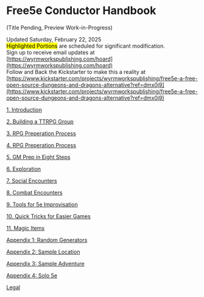 # Free5e Conductor Handbook

(Title Pending, Preview Work-in-Progress)

Updated Saturday, February 22, 2025
\
<mark>Highlighted Portions</mark> are scheduled for significant modification.
\
Sign up to receive email updates at [https://wyrmworkspublishing.com/hoard](https://wyrmworkspublishing.com/hoard)
\
Follow and Back the Kickstarter to make this a reality at [https://www.kickstarter.com/projects/wyrmworkspublishing/free5e-a-free-open-source-dungeons-and-dragons-alternative?ref=dmx0j9](https://www.kickstarter.com/projects/wyrmworkspublishing/free5e-a-free-open-source-dungeons-and-dragons-alternative?ref=dmx0j9)

[1. Introduction](./01_Introduction/Introduction.md)

[2. Building a TTRPG Group](./02_Bulding_a_TTRPG_Group/Building_a_TTRPG_Group.md)

[3. RPG Preperation Process](./03_RPG_Preperation_Process/RPG_Preperation_Process.md)

[4. RPG Preperation Process](./04_Session_Zero_Checklist/Session_Zero_Checklist.md)

[5. GM Prep in Eight Steps](./05_GM_Prep_in_Eight_Steps/GM_Prep_in_Eight_Steps.md)

[6. Exploration](./06_Exploration/Exploration.md)

[7. Social Encounters](./07_Social_Encounters/Social_Encounters.md)

[8. Combat Encounters](./08_Combat_Encounters/Combat_Encounters.md)

[9. Tools for 5e Improvisation](./09_Tools_for_5e_Improvisation/Tools_for_5e_Improvisation.md)

[10. Quick Tricks for Easier Games](./10_Quick_Tricks_for_Easier_Games/Quick_Tricks_for_Easier_Games.md)

[11. Magic Items](./11_Magic_Items/Magic_Items.md)

[Appendix 1: Random Generators](./Appendix/01_Random_Generators/Random_Generators.md)

[Appendix 2: Sample Location](./Appendix/02_Sample_Location/Sample_Locations.md)

[Appendix 3: Sample Adventure](./Appendix/03_Sample_Adventure/Sample_Adventure.md)

[Appendix 4: Solo 5e](./Appendix/04_Solo_5e/Solo_5e.md)

[Legal](./Legal.md)
